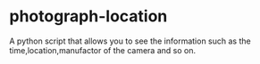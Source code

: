 # photograph-location
A python script that allows you to see the information such as the time,location,manufactor of the camera and so on.
